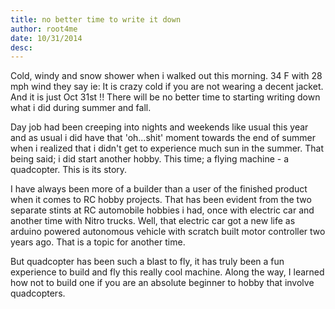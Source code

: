 ```yaml
---
title: no better time to write it down
author: root4me
date: 10/31/2014
desc: 
---
```


Cold, windy and snow shower when i walked out this morning. 34 F with 28 mph wind they say ie: It is crazy cold if you are not wearing a decent jacket. And it is just Oct 31st !! There will be no better time to starting writing down what i did during summer and fall. 


Day job had been creeping into nights and weekends like usual this year and as usual i did have that 'oh...shit' moment towards the end of summer when i realized that i didn't get to experience much sun in the summer. That being said; i did start another hobby. This time; a flying machine - a quadcopter. This is its story. 

I have always been more of a builder than a user of the finished product when it comes to RC hobby projects. That has been evident from the two separate stints at RC automobile hobbies i had, once with electric car and another time with Nitro trucks. Well, that electric car got  a new life as arduino powered autonomous vehicle with scratch built motor controller two years ago. That is a topic for another time.

But quadcopter has been such a blast to fly, it has truly been a fun experience to build and fly this really cool machine. Along the way, I learned how not to build one if you are an absolute beginner to hobby that involve quadcopters. 

